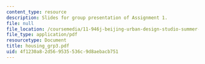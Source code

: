 ```yaml
---
content_type: resource
description: Slides for group presentation of Assignment 1.
file: null
file_location: /coursemedia/11-946j-beijing-urban-design-studio-summer-2004/4f1230a82d569535536c9d8aebacb751_housing_grp3.pdf
file_type: application/pdf
resourcetype: Document
title: housing_grp3.pdf
uid: 4f1230a8-2d56-9535-536c-9d8aebacb751
---
```

